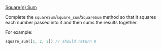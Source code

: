 [Square(n) Sum](https://www.codewars.com/kata/515e271a311df0350d00000f)

Complete the `squareSum`/`square_sum`/`SquareSum` method so that it squares each number passed into it and then sums the results together. 

For example:

```rust
square_sum([1, 2, 2]) // should return 9
```

